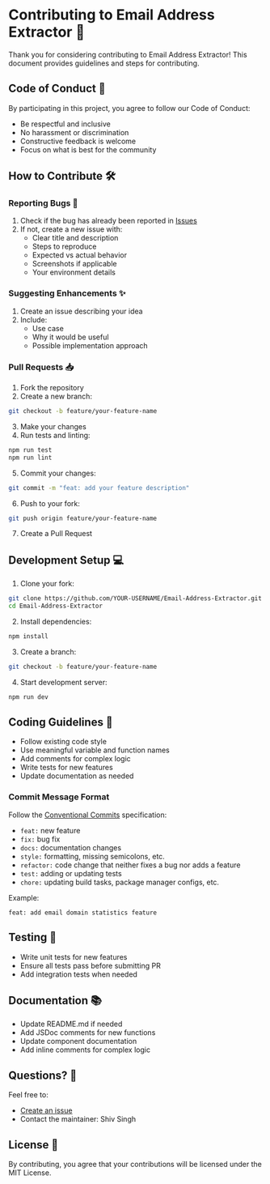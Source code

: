 # Contributing to Email Address Extractor 🤝

Thank you for considering contributing to Email Address Extractor! This document provides guidelines and steps for contributing.

## Code of Conduct 📜

By participating in this project, you agree to follow our Code of Conduct:

- Be respectful and inclusive
- No harassment or discrimination
- Constructive feedback is welcome
- Focus on what is best for the community

## How to Contribute 🛠️

### Reporting Bugs 🐛

1. Check if the bug has already been reported in [Issues](https://github.com/ProgrammerNomad/Email-Address-Extractor/issues)
2. If not, create a new issue with:
   - Clear title and description
   - Steps to reproduce
   - Expected vs actual behavior
   - Screenshots if applicable
   - Your environment details

### Suggesting Enhancements ✨

1. Create an issue describing your idea
2. Include:
   - Use case
   - Why it would be useful
   - Possible implementation approach

### Pull Requests 📥

1. Fork the repository
2. Create a new branch:
```bash
git checkout -b feature/your-feature-name
```
3. Make your changes
4. Run tests and linting:
```bash
npm run test
npm run lint
```
5. Commit your changes:
```bash
git commit -m "feat: add your feature description"
```
6. Push to your fork:
```bash
git push origin feature/your-feature-name
```
7. Create a Pull Request

## Development Setup 💻

1. Clone your fork:
```bash
git clone https://github.com/YOUR-USERNAME/Email-Address-Extractor.git
cd Email-Address-Extractor
```

2. Install dependencies:
```bash
npm install
```

3. Create a branch:
```bash
git checkout -b feature/your-feature-name
```

4. Start development server:
```bash
npm run dev
```

## Coding Guidelines 📝

- Follow existing code style
- Use meaningful variable and function names
- Add comments for complex logic
- Write tests for new features
- Update documentation as needed

### Commit Message Format

Follow the [Conventional Commits](https://www.conventionalcommits.org/) specification:

- `feat:` new feature
- `fix:` bug fix
- `docs:` documentation changes
- `style:` formatting, missing semicolons, etc.
- `refactor:` code change that neither fixes a bug nor adds a feature
- `test:` adding or updating tests
- `chore:` updating build tasks, package manager configs, etc.

Example:
```
feat: add email domain statistics feature
```

## Testing 🧪

- Write unit tests for new features
- Ensure all tests pass before submitting PR
- Add integration tests when needed

## Documentation 📚

- Update README.md if needed
- Add JSDoc comments for new functions
- Update component documentation
- Add inline comments for complex logic

## Questions? 💭

Feel free to:
- [Create an issue](https://github.com/ProgrammerNomad/Email-Address-Extractor/issues)
- Contact the maintainer: Shiv Singh

## License 📄

By contributing, you agree that your contributions will be licensed under the MIT License.
